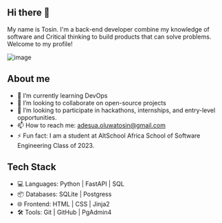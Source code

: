 ## Hi there 👋
My name is Tosin. I'm a back-end developer combine my knowledge of software and Critical thinking to build products that can solve problems. Welcome to my profile!


 ![image](https://github.com/Mr-Tosyn/Mr-Tosyn/assets/51682725/d35f23da-91fc-4efd-a95c-0df49ab107c9) 



## About me
- 🌱 I’m currently learning DevOps 
- 👯 I’m looking to collaborate on open-source projects
- 🤔 I’m looking to participate in hackathons, internships, and entry-level opportunities.
- 📫 How to reach me: adesua.oluwatosin@gmail.com
- ⚡ Fun fact: I am a student at AltSchool Africa School of Software Engineering Class of 2023.

## Tech Stack
- 💻 Languages: Python | FastAPI | SQL
- 📦 Databases: SQLite | Postgress
- 🌐 Frontend: HTML | CSS | Jinja2 
- 🛠️ Tools: Git | GitHub | PgAdmin4
